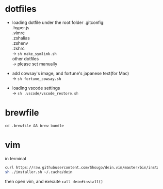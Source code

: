 # dotfiles

- loading dotfile under the root folder
.gitconfig  
.hyper.js  
.vimrc  
.zshalias  
.zshenv  
.zshrc  
→ `sh make_symlink.sh`  
other dotfiles  
→ please set manually  

- add cowsay's image, and fortune's japanese text(for Mac)  
→ `sh fortune_cowsay.sh`  

- loading vscode settings  
→ `sh .vscode/vscode_restore.sh`  

# brewfile

`cd .brewfile && brew bundle`

# vim

in terminal  

```sh
curl https://raw.githubusercontent.com/Shougo/dein.vim/master/bin/installer.sh > installer.sh
sh ./installer.sh ~/.cache/dein
```

then open vim, and execute `call dein#install()`  
